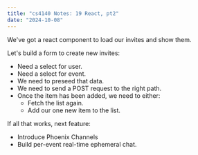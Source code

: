 ```yaml
---
title: "cs4140 Notes: 19 React, pt2"
date: "2024-10-08"
---
```


We've got a react component to load our invites and show
them.

Let's build a form to create new invites:

 - Need a select for user.
 - Need a select for event.
 - We need to preseed that data.
 - We need to send a POST request to the right path.
 - Once the item has been added, we need to either:
   - Fetch the list again.
   - Add our one new item to the list.

If all that works, next feature:

 - Introduce Phoenix Channels
 - Build per-event real-time ephemeral chat.
